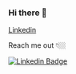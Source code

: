 ### Hi there 👋

[Linkedin](https://www.linkedin.com/in/pbsmarcelo/)

Reach me out 👇🏼

[![Linkedin Badge](https://img.shields.io/badge/-LinkedIn-blue?style=flat-square&logo=Linkedin&logoColor=white&link=https://www.linkedin.com/in/pbsmarcelo/)](https://www.linkedin.com/in/pbsmarcelo/)

<!--
**pbsmarcelo/pbsmarcelo** is a ✨ _special_ ✨ repository because its `README.md` (this file) appears on your GitHub profile.

Here are some ideas to get you started:

- 🔭 I’m currently working on ...
- 🌱 I’m currently learning ...
- 👯 I’m looking to collaborate on ...
- 🤔 I’m looking for help with ...
- 💬 Ask me about ...
- 📫 How to reach me: ...
- 😄 Pronouns: ...
- ⚡ Fun fact: ...

---
# Hey 👋

My name is xxxxxx 👩🏼‍🇧🇷

I'm A Eletric Engineer, that has been working as a software developer since 20xx.  💻

I'm passionate about solving problems and learning. Always open to new challenges and ready to face changes.

### 🌍 "Quanto mais eu sei, mais eu sou" 🧠

- 📍 From MG living in xxxxxx
- 💻 Front-End engineer at [Nome site](https://www.endereço site)

-->

